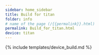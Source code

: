 ```yaml
---
sidebar: home_sidebar
title: Build for titan
folder: info
# name of the page (/{{permalink}}.html)
permalink: Build_for_titan.html
device: titan
---
```

{% include templates/device_build.md %}
